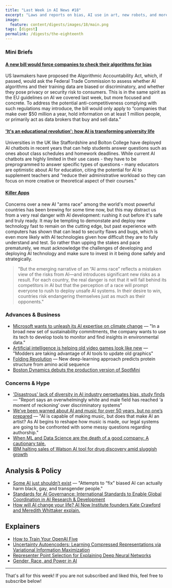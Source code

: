 ```yaml
---
title: "Last Week in AI News #18"
excerpt: "Laws and reports on bias, AI use in art, new robots, and more!"
image:
  feature: content/digests/images/18/main.png
tags: [digest]
permalink: /digests/the-eighteenth
---
```

### Mini Briefs

#### [A new bill would force companies to check their algorithms for bias](https://www.theverge.com/2019/4/10/18304960/congress-algorithmic-accountability-act-wyden-clarke-booker-bill-introduced-house-senate)

US lawmakers have proposed the Algorithmic Accountability Act, which, if passed, would ask the Federal Trade Commission to assess whether AI algorithms and their training data are biased or discriminatory, and whether they pose privacy or security risk to consumers. This is in the same spirit as the EU guidelines on AI we covered last week, but more focused and concrete. To address the potential anti-competitiveness complying with such regulations may introduce, the bill would only apply to “companies that make over $50 million a year, hold information on at least 1 million people, or primarily act as data brokers that buy and sell data.”

#### ['It's an educational revolution': how AI is transforming university life](https://www.theguardian.com/education/2019/apr/17/its-an-educational-revolution-how-ai-is-transforming-university-life)

Universities in the UK like Staffordshire and Bolton College have deployed AI chatbots in recent years that can help students answer questions such as ones about class schedules and homework deadlines. While current AI chatbots are highly limited in their use cases - they have to be preprogrammed to answer specific types of questions - many educators are optimistic about AI for education, citing the potential for AI to supplement teachers and “reduce their administrative workload so they can focus on more creative or theoretical aspect of their courses.” 

#### [Killer Apps](https://www.foreignaffairs.com/articles/2019-04-16/killer-apps)

Concerns over a new AI "arms race" among the world's most powerful countries has been brewing for some time now, but this may distract us from a very real danger with AI development: rushing it out before it's safe and truly ready. It may be tempting to demonstate and deploy new technology fast to remain on the cutting edge, but past experience with computers has shown that can lead to security flaws and bugs, which is even more likely with AI technologies given how difficult they are to fully understand and test. So rather than upping the stakes and pace prematurely, we must acknowledge the challenges of developing and deploying AI technology and make sure to invest in it being done safely and strategically.

> "But the emerging narrative of an “AI arms race” reflects a mistaken view of the risks from AI—and introduces significant new risks as a result. For each country, the real danger is not that it will fall behind its competitors in AI but that the perception of a race will prompt everyone to rush to deploy unsafe AI systems. In their desire to win, countries risk endangering themselves just as much as their opponents."

### Advances & Business

* [Microsoft wants to unleash its AI expertise on climate change](https://www.fastcompany.com/90334623/microsoft-wants-to-unleash-its-ai-expertise-on-climate-change)
— "In a broad new set of sustainability commitments, the company wants to use its tech to develop tools to monitor and find insights in environmental data."
* [Artificial intelligence is helping old video games look like new](https://www.theverge.com/2019/4/18/18311287/ai-upscaling-algorithms-video-games-mods-modding-esrgan-gigapixel) 
— "Modders are taking advantage of AI tools to update old graphics"
* [Folding Revolution](https://hms.harvard.edu/news/folding-revolution)
— New deep-learning approach predicts protein structure from amino acid sequence
* [Boston Dynamics debuts the production version of SpotMini](https://techcrunch.com/2019/04/18/boston-dynamics-debuts-the-production-version-of-spotmini/)

### Concerns & Hype

* ['Disastrous' lack of diversity in AI industry perpetuates bias, study finds](https://www.theguardian.com/technology/2019/apr/16/artificial-intelligence-lack-diversity-new-york-university-study)
— "Report says an overwhelmingly white and male field has reached ‘a moment of reckoning’ over discriminatory systems"
* [We’ve been warned about AI and music for over 50 years, but no one’s prepared](https://www.theverge.com/2019/4/17/18299563/ai-algorithm-music-law-copyright-human)
— "AI is capable of making music, but does that make AI an artist? As AI begins to reshape how music is made, our legal systems are going to be confronted with some messy questions regarding authorship."
* [When ML and Data Science are the death of a good company: A cautionary tale.](https://www.reddit.com/r/MachineLearning/comments/beoxx8/discussion_when_ml_and_data_science_are_the_death/)
* [IBM halting sales of Watson AI tool for drug discovery amid sluggish growth](https://www.statnews.com/2019/04/18/ibm-halting-sales-of-watson-for-drug-discovery/)

## Analysis & Policy

* [Some AI just shouldn’t exist](https://www.vox.com/future-perfect/2019/4/19/18412674/ai-bias-facial-recognition-black-gay-transgender)
— "Attempts to “fix” biased AI can actually harm black, gay, and transgender people."
* [Standards for AI Governance: International Standards to Enable Global Coordination in AI Research & Development](https://www.fhi.ox.ac.uk/standards-technical-report/)
* [How will AI change your life? AI Now Institute founders Kate Crawford and Meredith Whittaker explain.](https://www.recode.net/podcasts/2019/4/8/18299736/artificial-intelligence-ai-meredith-whittaker-kate-crawford-kara-swisher-decode-podcast-interview)

## Explainers

* [How to Train Your OpenAI Five](https://openai.com/blog/how-to-train-your-openai-five/)
* [Uncertainty Autoencoders: Learning Compressed Representations via Variational Information Maximization](http://ai.stanford.edu/blog/uncertainty-autoencoders/)
* [Representer Point Selection for Explaining Deep Neural Networks](https://blog.ml.cmu.edu/2019/04/19/representer-point-selection-explain-dnn/)
* [Gender, Race, and Power in AI](https://medium.com/@AINowInstitute/gender-race-and-power-in-ai-a-playlist-2d3a44e43d3b)

<hr>

That's all for this week! If you are not subscribed and liked this, feel free to subscribe below!













